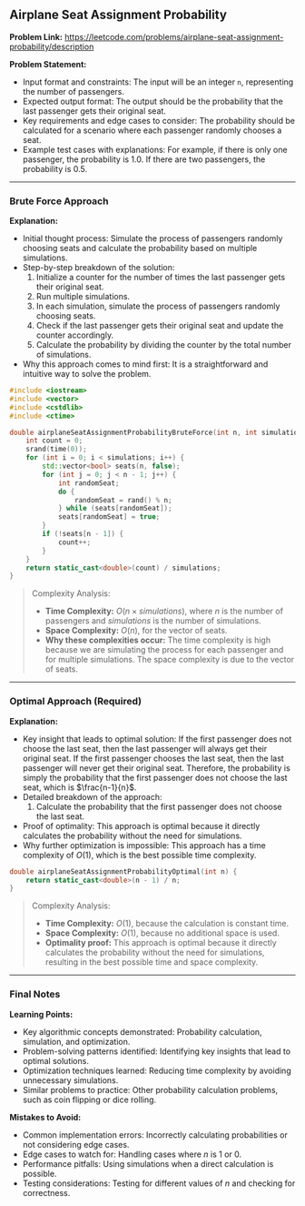 ## Airplane Seat Assignment Probability

**Problem Link:** https://leetcode.com/problems/airplane-seat-assignment-probability/description

**Problem Statement:**
- Input format and constraints: The input will be an integer `n`, representing the number of passengers.
- Expected output format: The output should be the probability that the last passenger gets their original seat.
- Key requirements and edge cases to consider: The probability should be calculated for a scenario where each passenger randomly chooses a seat.
- Example test cases with explanations: For example, if there is only one passenger, the probability is 1.0. If there are two passengers, the probability is 0.5.

---

### Brute Force Approach

**Explanation:**
- Initial thought process: Simulate the process of passengers randomly choosing seats and calculate the probability based on multiple simulations.
- Step-by-step breakdown of the solution:
  1. Initialize a counter for the number of times the last passenger gets their original seat.
  2. Run multiple simulations.
  3. In each simulation, simulate the process of passengers randomly choosing seats.
  4. Check if the last passenger gets their original seat and update the counter accordingly.
  5. Calculate the probability by dividing the counter by the total number of simulations.
- Why this approach comes to mind first: It is a straightforward and intuitive way to solve the problem.

```cpp
#include <iostream>
#include <vector>
#include <cstdlib>
#include <ctime>

double airplaneSeatAssignmentProbabilityBruteForce(int n, int simulations = 1000000) {
    int count = 0;
    srand(time(0));
    for (int i = 0; i < simulations; i++) {
        std::vector<bool> seats(n, false);
        for (int j = 0; j < n - 1; j++) {
            int randomSeat;
            do {
                randomSeat = rand() % n;
            } while (seats[randomSeat]);
            seats[randomSeat] = true;
        }
        if (!seats[n - 1]) {
            count++;
        }
    }
    return static_cast<double>(count) / simulations;
}
```

> Complexity Analysis:
> - **Time Complexity:** $O(n \times simulations)$, where $n$ is the number of passengers and $simulations$ is the number of simulations.
> - **Space Complexity:** $O(n)$, for the vector of seats.
> - **Why these complexities occur:** The time complexity is high because we are simulating the process for each passenger and for multiple simulations. The space complexity is due to the vector of seats.

---

### Optimal Approach (Required)

**Explanation:**
- Key insight that leads to optimal solution: If the first passenger does not choose the last seat, then the last passenger will always get their original seat. If the first passenger chooses the last seat, then the last passenger will never get their original seat. Therefore, the probability is simply the probability that the first passenger does not choose the last seat, which is $\frac{n-1}{n}$.
- Detailed breakdown of the approach:
  1. Calculate the probability that the first passenger does not choose the last seat.
- Proof of optimality: This approach is optimal because it directly calculates the probability without the need for simulations.
- Why further optimization is impossible: This approach has a time complexity of $O(1)$, which is the best possible time complexity.

```cpp
double airplaneSeatAssignmentProbabilityOptimal(int n) {
    return static_cast<double>(n - 1) / n;
}
```

> Complexity Analysis:
> - **Time Complexity:** $O(1)$, because the calculation is constant time.
> - **Space Complexity:** $O(1)$, because no additional space is used.
> - **Optimality proof:** This approach is optimal because it directly calculates the probability without the need for simulations, resulting in the best possible time and space complexity.

---

### Final Notes

**Learning Points:**
- Key algorithmic concepts demonstrated: Probability calculation, simulation, and optimization.
- Problem-solving patterns identified: Identifying key insights that lead to optimal solutions.
- Optimization techniques learned: Reducing time complexity by avoiding unnecessary simulations.
- Similar problems to practice: Other probability calculation problems, such as coin flipping or dice rolling.

**Mistakes to Avoid:**
- Common implementation errors: Incorrectly calculating probabilities or not considering edge cases.
- Edge cases to watch for: Handling cases where $n$ is 1 or 0.
- Performance pitfalls: Using simulations when a direct calculation is possible.
- Testing considerations: Testing for different values of $n$ and checking for correctness.